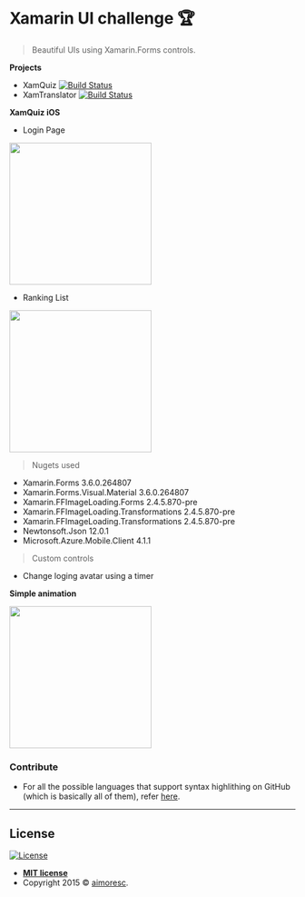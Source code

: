 

# Xamarin UI challenge 🏆

> Beautiful UIs using Xamarin.Forms controls.


**Projects**

- XamQuiz  [![Build Status](https://img.shields.io/badge/-in%20progress-blue.svg)](https://travis-ci.org/badges/badgerbadgerbadger)
- XamTranslator  [![Build Status](https://img.shields.io/badge/-in%20progress-blue.svg)](https://travis-ci.org/badges/badgerbadgerbadger)


**XamQuiz iOS**

- Login Page

<img src="https://i.imgur.com/JirgAH9.png" width="250">


- Ranking List

<img src="https://i.imgur.com/0DrI2Gd.png" width="250">

> Nugets used

- Xamarin.Forms 3.6.0.264807
- Xamarin.Forms.Visual.Material 3.6.0.264807
- Xamarin.FFImageLoading.Forms 2.4.5.870-pre
- Xamarin.FFImageLoading.Transformations 2.4.5.870-pre
- Xamarin.FFImageLoading.Transformations 2.4.5.870-pre
- Newtonsoft.Json 12.0.1
- Microsoft.Azure.Mobile.Client 4.1.1


> Custom controls

- Change loging avatar using a timer

**Simple animation**

<img src="https://i.imgur.com/OeWphmG.gif" width="250">







### Contribute


- For all the possible languages that support syntax highlithing on GitHub (which is basically all of them), refer <a href="https://github.com/github/linguist/blob/master/lib/linguist/languages.yml" target="_blank">here</a>.

---


## License

[![License](http://img.shields.io/:license-mit-blue.svg?style=flat-square)](http://badges.mit-license.org)

- **[MIT license](http://opensource.org/licenses/mit-license.php)**
- Copyright 2015 © <a href="http://fvcproductions.com" target="_blank">aimoresc</a>.

